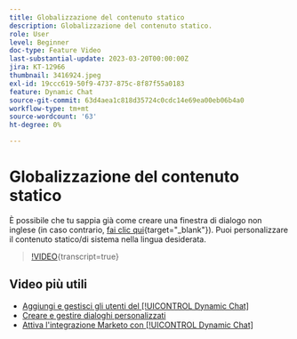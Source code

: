 ```yaml
---
title: Globalizzazione del contenuto statico
description: Globalizzazione del contenuto statico.
role: User
level: Beginner
doc-type: Feature Video
last-substantial-update: 2023-03-20T00:00:00Z
jira: KT-12966
thumbnail: 3416924.jpeg
exl-id: 19ccc619-50f9-4737-875c-8f87f55a0183
feature: Dynamic Chat
source-git-commit: 63d4aea1c818d35724c0cdc14e69ea00eb06b4a0
workflow-type: tm+mt
source-wordcount: '63'
ht-degree: 0%

---
```


# Globalizzazione del contenuto statico

È possibile che tu sappia già come creare una finestra di dialogo non inglese (in caso contrario, [fai clic qui](https://nation.marketo.com/t5/dynamic-chat-discussion/design-non-english-language-conversations-in-dynamic-chat/m-p/324317#M39){target="_blank"}). Puoi personalizzare il contenuto statico/di sistema nella lingua desiderata.

>[!VIDEO](https://video.tv.adobe.com/v/3439222/?quality=12&learn=on&captions=ita){transcript=true}

## Video più utili

* [Aggiungi e gestisci gli utenti del [!UICONTROL Dynamic Chat]](user-management.md)
* [Creare e gestire dialoghi personalizzati](dialogue-management.md)
* [Attiva l&#39;integrazione Marketo con [!UICONTROL Dynamic Chat]](marketo-integration.md)
